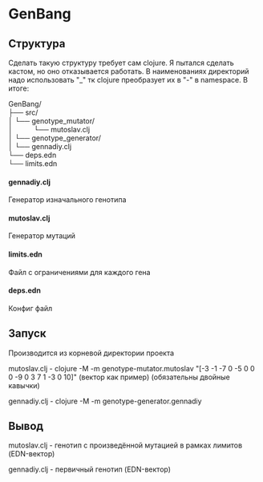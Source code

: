 # GenBang

## Структура
Сделать такую структуру требует сам clojure. Я пытался сделать кастом, но оно отказывается работать. В наименованиях директорий надо использовать "_" тк clojure преобразует их в "-" в namespace.
В итоге:

GenBang/ <br>
├── src/ <br>
│   └── genotype_mutator/ <br>
│&emsp;&emsp;&emsp;└── mutoslav.clj <br>
│   └── genotype_generator/ <br>
│        └── gennadiy.clj <br>
└── deps.edn <br>
└── limits.edn <br>

#### gennadiy.clj
Генератор изначального генотипа

#### mutoslav.clj
Генератор мутаций

#### limits.edn
Файл с ограничениями для каждого гена

#### deps.edn
Конфиг файл

## Запуск
Производится из корневой директории проекта

mutoslav.clj - clojure -M -m genotype-mutator.mutoslav \"[-3 -1 -7 0 -5 0 0 0 -9 0 3 7 1 -3 0 10]\" (вектор как пример) (обязательны двойные кавычки)

gennadiy.clj - clojure -M -m genotype-generator.gennadiy

## Вывод

mutoslav.clj - генотип с произведённой мутацией в рамках лимитов (EDN-вектор)

gennadiy.clj - первичный генотип (EDN-вектор)
